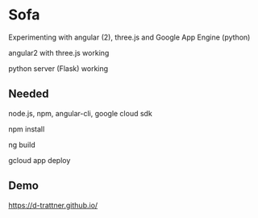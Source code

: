 # Sofa

Experimenting with angular (2), three.js and Google App Engine (python)

angular2 with three.js working

python server (Flask) working

## Needed

node.js, npm, angular-cli, google cloud sdk

npm install

ng build

gcloud app deploy

## Demo

https://d-trattner.github.io/
